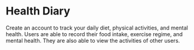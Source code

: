 # Health Diary

Create an account to track your daily diet, physical activities, and mental health. Users are able to record their food intake, exercise regime, and mental health. They are also able to view the activities of other users. 
